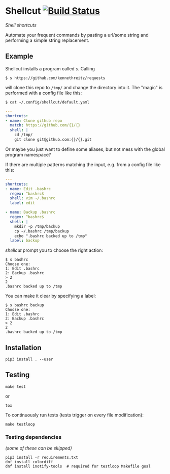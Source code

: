 # Shellcut [![Build Status](https://travis-ci.org/radomirbosak/shellcut.svg?branch=master)](https://travis-ci.org/radomirbosak/shellcut)

_Shell shortcuts_

Automate your frequent commands by pasting a url/some string and performing a simple string replacement.

## Example

Shellcut installs a program called `s`. Calling
```
$ s https://github.com/kennethreitz/requests
```

will clone this repo to `/tmp/` and change the directory into it. The "magic" is performed with a config file like this:

```console
$ cat ~/.config/shellcut/default.yaml
```
```yaml
---
shortcuts:
- name: Clone github repo
  match: https://github.com/{}/{}
  shell: |
    cd /tmp/
    git clone git@github.com:{}/{}.git

```

Or maybe you just want to define some aliases, but not mess with the global program namespace?

If there are multiple patterns matching the input, e.g. from a config file like this:
```yaml
---
shortcuts:
- name: Edit .bashrc
  regex: ^bashrc$
  shell: vim ~/.bashrc
  label: edit

- name: Backup .bashrc
  regex: ^bashrc$
  shell: |
    mkdir -p /tmp/backup
    cp ~/.bashrc /tmp/backup
    echo ".bashrc backed up to /tmp"
  label: backup
```
_shellcut_ prompt you to choose the right action:
```console
$ s bashrc
Choose one:
1: Edit .bashrc
2: Backup .bashrc
> 2
2
.bashrc backed up to /tmp
```

You can make it clear by specifying a label:
```console
$ s bashrc backup
Choose one:
1: Edit .bashrc
2: Backup .bashrc
> 2
2
.bashrc backed up to /tmp
```

## Installation
```
pip3 install . --user
```

## Testing
```console
make test
```
or
```console
tox
```

To continuously run tests (tests trigger on every file modification):
```console
make testloop
```

### Testing dependencies
_(some of these can be skipped)_
```console
pip3 install -r requirements.txt
dnf install colordiff
dnf install inotify-tools  # required for testloop Makefile goal
```
